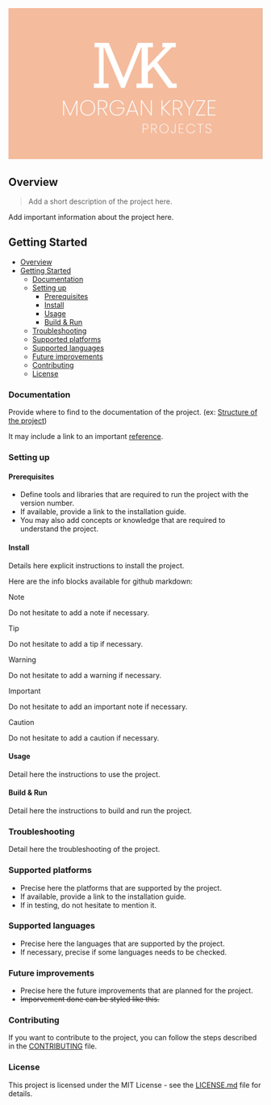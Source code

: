 ![screenshot](./assets/img/screenshot.png)

## Overview

> Add a short description of the project here.

Add important information about the project here.

## Getting Started

- [Overview](#overview)
- [Getting Started](#getting-started)
  - [Documentation](#documentation)
  - [Setting up](#setting-up)
    - [Prerequisites](#prerequisites)
    - [Install](#install)
    - [Usage](#usage)
    - [Build \& Run](#build--run)
  - [Troubleshooting](#troubleshooting)
  - [Supported platforms](#supported-platforms)
  - [Supported languages](#supported-languages)
  - [Future improvements](#future-improvements)
  - [Contributing](#contributing)
  - [License](#license)

### Documentation

Provide where to find to the documentation of the project. (ex: [Structure of the project](./docs/STRUCTURE.md))

It may include a link to an important [reference](https://example.com).

### Setting up

#### Prerequisites

- Define tools and libraries that are required to run the project with the version number.
- If available, provide a link to the installation guide.
- You may also add concepts or knowledge that are required to understand the project.

#### Install

Details here explicit instructions to install the project.

Here are the info blocks available for github markdown:

> [!NOTE]
> Do not hesitate to add a note if necessary.

> [!TIP]
> Do not hesitate to add a tip if necessary.

> [!WARNING]
> Do not hesitate to add a warning if necessary.

> [!IMPORTANT]
> Do not hesitate to add an important note if necessary.

> [!CAUTION]
> Do not hesitate to add a caution if necessary.

#### Usage

Detail here the instructions to use the project.

#### Build & Run

Detail here the instructions to build and run the project.

### Troubleshooting

Detail here the troubleshooting of the project.

### Supported platforms

- Precise here the platforms that are supported by the project.
- If available, provide a link to the installation guide.
- If in testing, do not hesitate to mention it.

### Supported languages

- Precise here the languages that are supported by the project.
- If necessary, precise if some languages needs to be checked.

### Future improvements

- Precise here the future improvements that are planned for the project.
- ~~Imporvement done can be styled like this.~~

### Contributing

If you want to contribute to the project, you can follow the steps described in the [CONTRIBUTING](./.github/CONTRIBUTING) file.

### License

This project is licensed under the MIT License - see the [LICENSE.md](LICENSE) file for details.
